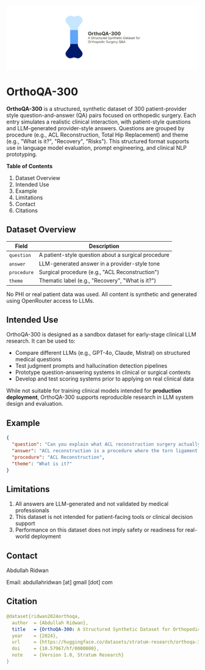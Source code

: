 ![banner for project](assets/github%20banner.png)
# OrthoQA-300

**OrthoQA-300** is a structured, synthetic dataset of 300 patient-provider style question-and-answer (QA) pairs focused on orthopedic surgery. Each entry simulates a realistic clinical interaction, with patient-style questions and LLM-generated provider-style answers.
Questions are grouped by procedure (e.g., ACL Reconstruction, Total Hip Replacement) and theme (e.g., "What is it?", "Recovery", "Risks"). This structured format supports use in language model evaluation, prompt engineering, and clinical NLP prototyping.

**Table of Contents**
1. Dataset Overview
2. Intended Use
3. Example
4. Limitations
5. Contact
6. Citations


## Dataset Overview

| Field       | Description                                               |
|-------------|-----------------------------------------------------------|
| `question`  | A patient-style question about a surgical procedure       |
| `answer`    | LLM-generated answer in a provider-style tone             |
| `procedure` | Surgical procedure (e.g., "ACL Reconstruction")           |
| `theme`     | Thematic label (e.g., "Recovery", "What is it?")          |

No PHI or real patient data was used. All content is synthetic and generated using OpenRouter access to LLMs.



## Intended Use

OrthoQA-300 is designed as a sandbox dataset for early-stage clinical LLM research. It can be used to:

- Compare different LLMs (e.g., GPT-4o, Claude, Mistral) on structured medical questions
- Test judgment prompts and hallucination detection pipelines
- Prototype question-answering systems in clinical or surgical contexts
- Develop and test scoring systems prior to applying on real clinical data

While not suitable for training clinical models intended for **production deployment**, OrthoQA-300 supports reproducible research in LLM system design and evaluation.


## Example

```json
{
  "question": "Can you explain what ACL reconstruction surgery actually involves?",
  "answer": "ACL reconstruction is a procedure where the torn ligament is replaced with a graft...",
  "procedure": "ACL Reconstruction",
  "theme": "What is it?"
}
```

## Limitations
1. All answers are LLM-generated and not validated by medical professionals
2. This dataset is not intended for patient-facing tools or clinical decision support
3. Performance on this dataset does not imply safety or readiness for real-world deployment

## Contact
Abdullah Ridwan

Email: abdullahridwan [at] gmail [dot] com

## Citation
```yaml
@dataset{ridwan2024orthoqa,
  author  = {Abdullah Ridwan},
  title   = {OrthoQA-300: A Structured Synthetic Dataset for Orthopedic Surgery Q&A},
  year    = {2024},
  url     = {https://huggingface.co/datasets/stratum-research/orthoqa-300},
  doi     = {10.57967/hf/0000000},
  note    = {Version 1.0, Stratum Research}
}
```
